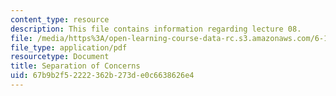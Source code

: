 ```yaml
---
content_type: resource
description: This file contains information regarding lecture 08.
file: /media/https%3A/open-learning-course-data-rc.s3.amazonaws.com/6-170-software-studio-spring-2013/67b9b2f52222362b273de0c6638626e4_MIT6_170S13_08-sep-of-conc.pdf
file_type: application/pdf
resourcetype: Document
title: Separation of Concerns
uid: 67b9b2f5-2222-362b-273d-e0c6638626e4
---
```


